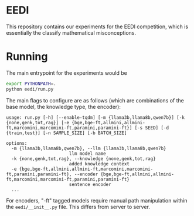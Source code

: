 # EEDI

This repository contains our experiments for the EEDI competition, which is essentially the classify mathematical misconceptions.

# Running

The main entrypoint for the experiments would be

```sh
export PYTHONPATH=.
python eedi/run.py
```

The main flags to configure are as follows (which are combinations of the base model, the knowledge type, the encoder):

```
usage: run.py [-h] [--enable-tqdm] [-m {llama3b,llama8b,qwen7b}] [-k {none,genk,tot,rag}] [-e {bge,bge-ft,allmini,allmini-ft,marcomini,marcomini-ft,paramini,paramini-ft}] [-s SEED] [-d {train,test}] [-n SAMPLE_SIZE] [-b BATCH_SIZE]

options:
  -m {llama3b,llama8b,qwen7b}, --llm {llama3b,llama8b,qwen7b}
                        llm model name
  -k {none,genk,tot,rag}, --knowledge {none,genk,tot,rag}
                        added knowledge context
  -e {bge,bge-ft,allmini,allmini-ft,marcomini,marcomini-ft,paramini,paramini-ft}, --encoder {bge,bge-ft,allmini,allmini-ft,marcomini,marcomini-ft,paramini,paramini-ft}
                        sentence encoder
  ...
```

For encoders, "-ft" tagged models require manual path manipulation within the `eedi/__init__.py` file. This differs from server to server.
